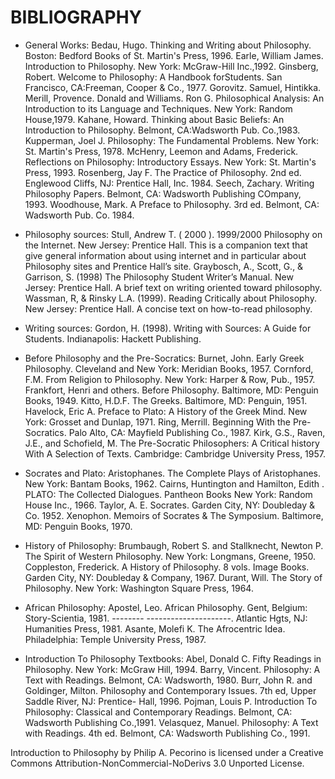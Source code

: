 # BIBLIOGRAPHY

- General Works:
    Bedau, Hugo. Thinking and Writing about Philosophy. Boston: Bedford Books of St. Martin's Press, 1996.
    Earle, William James. Introduction to Philosophy. New York: McGraw-Hill Inc.,1992.
    Ginsberg, Robert. Welcome to Philosophy: A Handbook forStudents. San Francisco, CA:Freeman, Cooper & Co., 1977.
    Gorovitz. Samuel, Hintikka. Merill, Provence. Donald and Williams. Ron G. Philosophical Analysis: An Introduction to its Language and Techniques. New York: Random House,1979.
    Kahane, Howard. Thinking about Basic Beliefs: An Introduction to Philosophy. Belmont, CA:Wadsworth Pub. Co.,1983.
    Kupperman, Joel J. Philosophy: The Fundamental Problems. New York: St. Martin's Press, 1978.
    McHenry, Leemon and Adams, Frederick. Reflections on Philosophy: Introductory Essays. New York: St. Martin's Press, 1993.
    Rosenberg, Jay F. The Practice of Philosophy. 2nd ed. Englewood Cliffs, NJ: Prentice Hall, Inc. 1984.
    Seech, Zachary. Writing Philosophy Papers. Belmont, CA: Wadsworth Publishing COmpany, 1993.
    Woodhouse, Mark. A Preface to Philosophy. 3rd ed. Belmont, CA: Wadsworth Pub. Co. 1984.

- Philosophy sources:
    Stull, Andrew T.  ( 2000 ).  1999/2000 Philosophy on the Internet.  New Jersey: Prentice Hall.
    This is a companion text that give general information about using internet and in particular about Philosophy sites and Prentice Hall’s site.
    Graybosch, A., Scott, G., & Garrison, S.  (1998)  The Philosophy Student Writer’s Manual.  New Jersey: Prentice Hall.
     A brief text on writing oriented toward philosophy.
    Wassman, R, & Rinsky L.A.  (1999).  Reading Critically about Philosophy.  New Jersey: Prentice Hall.
     A concise text on how-to-read philosophy.

- Writing sources:
    Gordon, H.  (1998).  Writing with Sources: A Guide for Students.  Indianapolis: Hackett Publishing.

- Before Philosophy and the Pre-Socratics:
    Burnet, John. Early Greek Philosophy. Cleveland and New York: Meridian Books, 1957.
    Cornford, F.M. From Religion to Philosophy. New York: Harper & Row, Pub., 1957.
    Frankfort, Henri and others. Before Philosophy. Baltimore, MD: Penguin Books, 1949.
    Kitto, H.D.F. The Greeks. Baltimore, MD: Penguin, 1951.
    Havelock, Eric A. Preface to Plato: A History of the Greek Mind. New York: Grosset and Dunlap, 1971.
    Ring, Merrill. Beginning With the Pre-Socratics. Palo Alto, CA: Mayfield Publishing Co., 1987.
    Kirk, G.S., Raven, J.E., and Schofield, M. The Pre-Socratic Philosophers: A Critical history With A Selection of Texts. Cambridge: Cambridge University Press, 1957.

- Socrates and Plato:
    Aristophanes. The Complete Plays of Aristophanes. New York: Bantam Books, 1962.
    Cairns, Huntington and Hamilton, Edith . PLATO: The Collected Dialogues. Pantheon Books New York: Random House Inc., 1966.
    Taylor, A. E. Socrates. Garden City, NY: Doubleday & Co. 1952.
    Xenophon. Memoirs of Socrates & The Symposium. Baltimore, MD: Penguin Books, 1970.

- History of Philosophy:
    Brumbaugh, Robert S. and Stallknecht, Newton P. The Spirit of Western Philosophy. New York: Longmans, Greene, 1950.
    Coppleston, Frederick. A History of Philosophy. 8 vols. Image Books. Garden City, NY: Doubleday & Company, 1967.
    Durant, Will. The Story of Philosophy. New York: Washington Square Press, 1964.
    
- African Philosophy:
    Apostel, Leo. African Philosophy. Gent, Belgium: Story-Scientia, 1981.
    -------- ---------------------. Atlantic Hgts, NJ: Humanities Press, 1981.
    Asante, Molefi K. The Afrocentric Idea. Philadelphia: Temple University Press, 1987.
    
- Introduction To Philosophy Textbooks:
    Abel, Donald C. Fifty Readings in Philosophy. New York: McGraw Hill, 1994.
    Barry, Vincent. Philosophy: A Text with Readings. Belmont, CA: Wadsworth, 1980.
    Burr, John R. and Goldinger, Milton. Philosophy and Contemporary Issues. 7th ed, Upper Saddle River, NJ: Prentice- Hall, 1996.
    Pojman, Louis P. Introduction To Philosophy: Classical and Contemporary Readings. Belmont, CA: Wadsworth Publishing Co.,1991.
    Velasquez, Manuel. Philosophy: A Text with Readings. 4th ed. Belmont, CA: Wadsworth Publishing Co., 1991.

Introduction to Philosophy by Philip A. Pecorino is licensed under a Creative Commons Attribution-NonCommercial-NoDerivs 3.0 Unported License.
